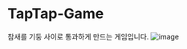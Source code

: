 # TapTap-Game
참새를 기둥 사이로 통과하게 만드는 게임입니다.
![image](https://user-images.githubusercontent.com/39186994/208800480-258fac3b-50e6-4286-ba3c-82ec702acac6.png)
